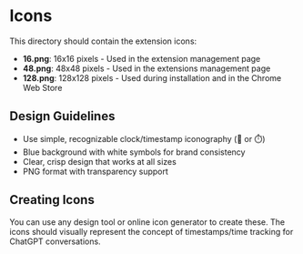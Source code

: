 # Icons

This directory should contain the extension icons:

- **16.png**: 16x16 pixels - Used in the extension management page
- **48.png**: 48x48 pixels - Used in the extensions management page
- **128.png**: 128x128 pixels - Used during installation and in the Chrome Web Store

## Design Guidelines

- Use simple, recognizable clock/timestamp iconography (📅 or ⏱️)
- Blue background with white symbols for brand consistency
- Clear, crisp design that works at all sizes
- PNG format with transparency support

## Creating Icons

You can use any design tool or online icon generator to create these. The icons should visually represent the concept of timestamps/time tracking for ChatGPT conversations.